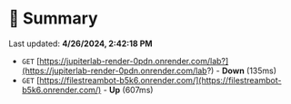 # 📖 Summary
Last updated: **4/26/2024, 2:42:18 PM**

- `GET` [https://jupiterlab-render-0pdn.onrender.com/lab?](https://jupiterlab-render-0pdn.onrender.com/lab?) - **Down** (135ms)
- `GET` [https://filestreambot-b5k6.onrender.com/](https://filestreambot-b5k6.onrender.com/) - **Up** (607ms)
